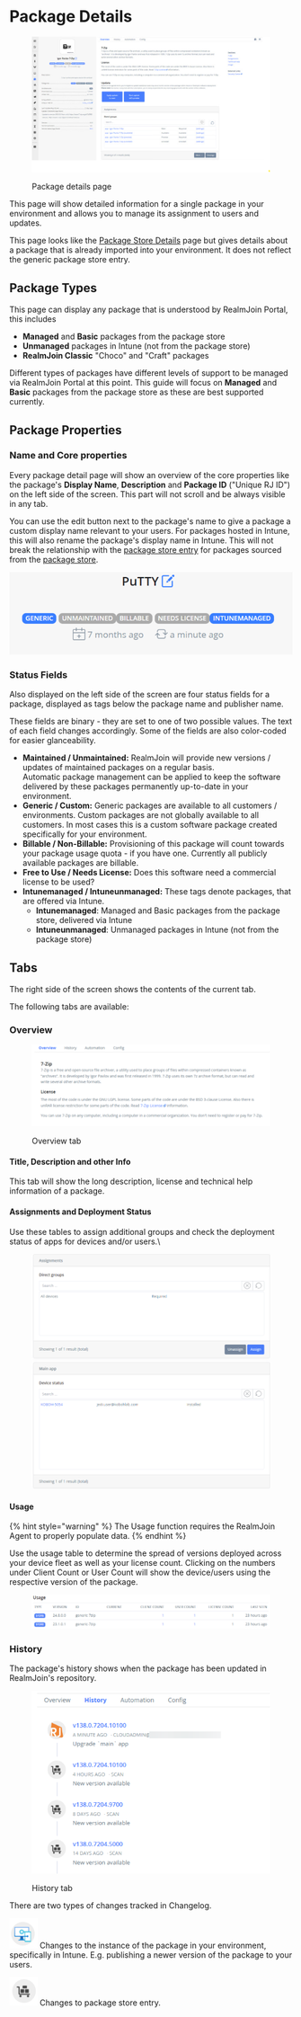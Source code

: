 # Package Details

<figure><img src="../../.gitbook/assets/image (4).png" alt=""><figcaption><p>Package details page</p></figcaption></figure>

This page will show detailed information for a single package in your environment and allows you to manage its assignment to users and updates.

This page looks like the [Package Store Details](package-store/package-store-details.md) page but gives details about a package that is already imported into your environment. It does not reflect the generic package store entry.

## Package Types

This page can display any package that is understood by RealmJoin Portal, this includes

* **Managed** and **Basic** packages from the package store
* **Unmanaged** packages in Intune (not from the package store)
* **RealmJoin Classic** "Choco" and "Craft" packages

Different types of packages have different levels of support to be managed via RealmJoin Portal at this point. This guide will focus on **Managed** and **Basic** packages from the package store as these are best supported currently.

## Package Properties

### Name and Core properties

Every package detail page will show an overview of the core properties like the package's **Display Name**, **Description** and **Package ID** ("Unique RJ ID") on the left side of the screen. This part will not scroll and be always visible in any tab.

You can use the edit button next to the package's name to give a package a custom display name relevant to your users. For packages hosted in Intune, this will also rename the package's display name in Intune. This will not break the relationship with the [package store entry](package-store/package-store-details.md) for packages sourced from the [package store](package-store/).

![Package Name and Status](<../../../.gitbook/assets/image (106).png>)

### Status Fields

Also displayed on the left side of the screen are four status fields for a package, displayed as tags below the package name and publisher name.

These fields are binary - they are set to one of two possible values. The text of each field changes accordingly. Some of the fields are also color-coded for easier glanceability.

* **Maintained / Unmaintained:** RealmJoin will provide new versions / updates of maintained packages on a regular basis.\
  Automatic package management can be applied to keep the software delivered by these packages permanently up-to-date in your environment.
* **Generic / Custom:** Generic packages are available to all customers / environments. Custom packages are not globally available to all customers. In most cases this is a custom software package created specifically for your environment.
* **Billable / Non-Billable:** Provisioning of this package will count towards your package usage quota - if you have one. Currently all publicly available packages are billable.
* **Free to Use / Needs License:** Does this software need a commercial license to be used?
* **Intunemanaged / Intuneunmanaged:** These tags denote packages, that are offered via Intune.
  * **Intunemanaged**: Managed and Basic packages from the package store, delivered via Intune
  * **Intuneunmanaged**: Unmanaged packages in Intune (not from the package store)

## Tabs

The right side of the screen shows the contents of the current tab.

The following tabs are available:

### Overview

<figure><img src="../../.gitbook/assets/image (1) (1) (1).png" alt=""><figcaption><p>Overview tab</p></figcaption></figure>

#### Title, Description and other Info

This tab will show the long description, license and technical help information of a package.

#### Assignments and Deployment Status

Use these tables to assign additional groups and check the deployment status of apps for devices and/or users.\


<figure><img src="../../.gitbook/assets/image (16).png" alt=""><figcaption></figcaption></figure>

#### Usage

{% hint style="warning" %}
The Usage function requires the RealmJoin Agent to properly populate data.
{% endhint %}

Use the usage table to determine the spread of versions deployed across your device fleet as well as your license count. Clicking on the numbers under Client Count or User Count will show the device/users using the respective version of the package.

<figure><img src="../../.gitbook/assets/image (17).png" alt=""><figcaption></figcaption></figure>

### History

The package's history shows when the package has been updated in RealmJoin's repository.

<figure><img src="../../.gitbook/assets/image (2) (1).png" alt=""><figcaption><p>History tab</p></figcaption></figure>

There are two types of changes tracked in Changelog.

![](<../../../.gitbook/assets/image (229).png>) Changes to the instance of the package in your environment, specifically in Intune. E.g. publishing a newer version of the package to your users.

![](<../../../.gitbook/assets/image (198).png>) Changes to package store entry.
